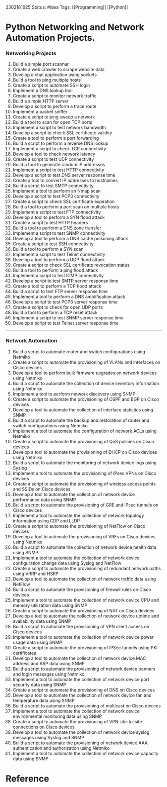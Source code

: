 
2302181625
	Status: #idea 
		Tags: [[Programming]] [[Python]]

# Python Networking and Network Automation Projects.

### Networking Projects

1.  Build a simple port scanner
2.  Create a web crawler to scrape website data
3.  Develop a chat application using sockets
4.  Build a tool to ping multiple hosts
5.  Create a script to automate SSH login
6.  Implement a DNS lookup tool
7.  Create a script to monitor network traffic
8.  Build a simple HTTP server
9.  Develop a script to perform a trace route
10.  Implement a packet sniffer
11.  Create a script to ping sweep a network
12.  Build a tool to scan for open TCP ports
13.  Implement a script to test network bandwidth
14.  Develop a script to check SSL certificate validity
15.  Create a tool to perform a port forwarding
16.  Build a script to perform a reverse DNS lookup
17.  Implement a script to check TCP connectivity
18.  Develop a tool to check network latency
19.  Create a script to test UDP connectivity
20.  Build a tool to generate random IP addresses
21.  Implement a script to test HTTP connectivity
22.  Develop a script to test DNS server response time
23.  Create a tool to convert IP addresses to hostnames
24.  Build a script to test SMTP connectivity
25.  Implement a tool to perform an Nmap scan
26.  Develop a script to test POP3 connectivity
27.  Create a script to check SSL certificate expiration
28.  Build a tool to perform a port scan on multiple hosts
29.  Implement a script to test FTP connectivity
30.  Develop a tool to perform a SYN flood attack
31.  Create a script to test HTTP headers
32.  Build a tool to perform a DNS zone transfer
33.  Implement a script to test SNMP connectivity
34.  Develop a tool to perform a DNS cache poisoning attack
35.  Create a script to test SSH connectivity
36.  Build a tool to perform a SYN scan
37.  Implement a script to test Telnet connectivity
38.  Develop a tool to perform a UDP flood attack
39.  Create a script to check SSL certificate revocation status
40.  Build a tool to perform a ping flood attack
41.  Implement a script to test ICMP connectivity
42.  Develop a script to test SMTP server response time
43.  Create a tool to perform a TCP flood attack
44.  Build a script to test FTP server response time
45.  Implement a tool to perform a DNS amplification attack
46.  Develop a script to test POP3 server response time
47.  Create a script to check for open UDP ports
48.  Build a tool to perform a TCP reset attack
49.  Implement a script to test SNMP server response time
50.  Develop a script to test Telnet server response time



---  


### Network Automation

1. Build a script to automate router and switch configurations using Netmiko
2. Create a script to automate the provisioning of VLANs and interfaces on Cisco devices
3. Develop a tool to perform bulk firmware upgrades on network devices using Netmiko
4. Build a script to automate the collection of device inventory information using Netmiko
5. Implement a tool to perform network discovery using SNMP
6. Create a script to automate the provisioning of OSPF and BGP on Cisco devices
7. Develop a tool to automate the collection of interface statistics using SNMP
8. Build a script to automate the backup and restoration of router and switch configurations using Netmiko
9. Implement a tool to automate the configuration of network ACLs using Netmiko
10. Create a script to automate the provisioning of QoS policies on Cisco devices
11. Develop a tool to automate the provisioning of DHCP on Cisco devices using Netmiko
12. Build a script to automate the monitoring of network device logs using Syslog
13. Implement a tool to automate the provisioning of IPsec VPNs on Cisco devices
14. Create a script to automate the provisioning of wireless access points and SSIDs on Cisco devices
15. Develop a tool to automate the collection of network device performance data using SNMP
16. Build a script to automate the provisioning of GRE and IPsec tunnels on Cisco devices
17. Implement a tool to automate the collection of network topology information using CDP and LLDP
18. Create a script to automate the provisioning of NetFlow on Cisco devices
19. Develop a tool to automate the provisioning of VRFs on Cisco devices using Netmiko
20. Build a script to automate the collection of network device health data using SNMP
21. Implement a tool to automate the collection of network device configuration change data using Syslog and NetFlow
22. Create a script to automate the provisioning of redundant network paths using VRRP and HSRP
23. Develop a tool to automate the collection of network traffic data using NetFlow
24. Build a script to automate the provisioning of firewall rules on Cisco devices
25. Implement a tool to automate the collection of network device CPU and memory utilization data using SNMP
26. Create a script to automate the provisioning of NAT on Cisco devices
27. Develop a tool to automate the collection of network device uptime and availability data using SNMP
28. Build a script to automate the provisioning of VPN client access on Cisco devices
29. Implement a tool to automate the collection of network device power usage data using SNMP
30. Create a script to automate the provisioning of IPSec tunnels using PKI certificates
31. Develop a tool to automate the collection of network device MAC address and ARP data using SNMP
32. Build a script to automate the provisioning of network device banners and login messages using Netmiko
33. Implement a tool to automate the collection of network device port security data using SNMP
34. Create a script to automate the provisioning of DNS on Cisco devices
35. Develop a tool to automate the collection of network device fan and temperature data using SNMP
36. Build a script to automate the provisioning of multicast on Cisco devices
37. Implement a tool to automate the collection of network device environmental monitoring data using SNMP
38. Create a script to automate the provisioning of VPN site-to-site connections on Cisco devices
39. Develop a tool to automate the collection of network device syslog messages using Syslog and SNMP
40. Build a script to automate the provisioning of network device AAA authentication and authorization using Netmiko
41. Implement a tool to automate the collection of network device capacity data using SNMP


# Reference